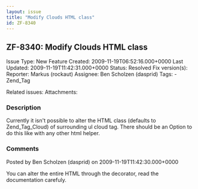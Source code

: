 ```yaml
---
layout: issue
title: "Modify Clouds HTML class"
id: ZF-8340
---
```


ZF-8340: Modify Clouds HTML class
---------------------------------

 Issue Type: New Feature Created: 2009-11-19T06:52:16.000+0000 Last Updated: 2009-11-19T11:42:31.000+0000 Status: Resolved Fix version(s): 
 Reporter:  Markus (rockaut)  Assignee:  Ben Scholzen (dasprid)  Tags: - Zend\_Tag
 
 Related issues: 
 Attachments: 
### Description

Currently it isn't possible to alter the HTML class (defaults to Zend\_Tag\_Cloud) of surrounding ul cloud tag. There should be an Option to do this like with any other html helper.

 

 

### Comments

Posted by Ben Scholzen (dasprid) on 2009-11-19T11:42:30.000+0000

You can alter the entire HTML through the decorator, read the documentation carefuly.

 

 